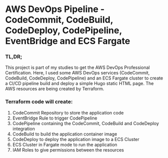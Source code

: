 # AWS DevOps Pipeline - CodeCommit, CodeBuild, CodeDeploy, CodePipeline, EventBridge and ECS Fargate

### TL,DR;
This project is part of my studies to get the AWS DevOps Professional Certification. Here, I used some AWS DevOps services (CodeCommit, CodeBuild, CodeDeploy, CodePipeline) and an ECS Fargate cluster to create a CI/CD pipeline build and deploy a simple Hugo static HTML page.
The AWS resources are being created by Terraform.

### Terraform code will create:

1. CodeCommit Repository to store the application code
2. EventBridge Rule to trigger CodePipeline 
3. CodePipeline containing the CodeCommit, CodeBuild and CodeDeploy integration
4. CodeBuild to build the application container image
5. CodeDeploy to deploy the application image to a ECS Cluster
6. ECS Cluster in Fargate mode to run the application
7. IAM Roles to give permissions between the resources